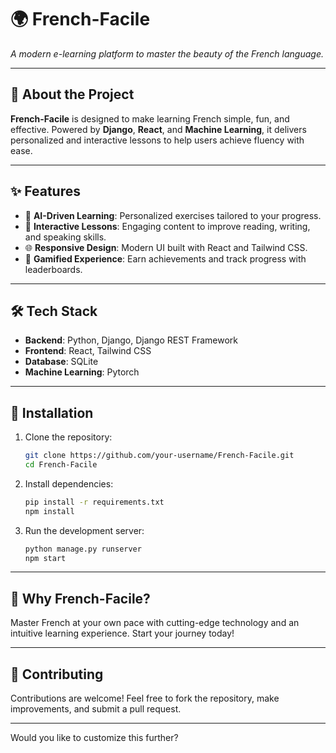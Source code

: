 
# 🌍 **French-Facile**  
_A modern e-learning platform to master the beauty of the French language._

---

## 🚀 **About the Project**  
**French-Facile** is designed to make learning French simple, fun, and effective. Powered by **Django**, **React**, and **Machine Learning**, it delivers personalized and interactive lessons to help users achieve fluency with ease.

---

## ✨ **Features**  
- 🧠 **AI-Driven Learning**: Personalized exercises tailored to your progress.  
- 📝 **Interactive Lessons**: Engaging content to improve reading, writing, and speaking skills.  
- 🌐 **Responsive Design**: Modern UI built with React and Tailwind CSS.  
- 🎯 **Gamified Experience**: Earn achievements and track progress with leaderboards.  

---

## 🛠️ **Tech Stack**  
- **Backend**: Python, Django, Django REST Framework  
- **Frontend**: React, Tailwind CSS  
- **Database**: SQLite  
- **Machine Learning**: Pytorch

---

## 🔧 **Installation**  
1. Clone the repository:  
   ```bash
   git clone https://github.com/your-username/French-Facile.git
   cd French-Facile
   ```
2. Install dependencies:  
   ```bash
   pip install -r requirements.txt
   npm install
   ```
3. Run the development server:  
   ```bash
   python manage.py runserver
   npm start
   ```

---

## 🌟 **Why French-Facile?**  
Master French at your own pace with cutting-edge technology and an intuitive learning experience. Start your journey today!

---

## 🤝 **Contributing**  
Contributions are welcome! Feel free to fork the repository, make improvements, and submit a pull request.

---

Would you like to customize this further?
